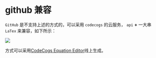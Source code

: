 # github 兼容

`GitHub` 是不支持上述的方式的，可以采用 `codecogs` 的云服务， `api` **+** 一大串 `LaTex` 来兼容，如下所示：

![](http://latex.codecogs.com/gif.latex?\\frac{1}{1+sin(x)})

方式可以采用[CodeCogs Equation Editor](https://latex.codecogs.com/)线上生成。
